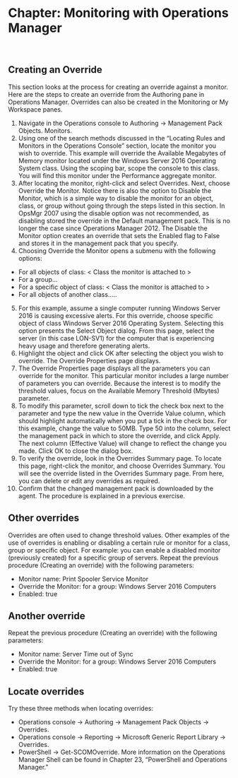 # Chapter: Monitoring with Operations Manager 
 
## Creating an Override
This section looks at the process for creating an override against a monitor. Here are the steps to create an override from the Authoring pane in Operations Manager. Overrides can also be created in the Monitoring or My Workspace panes.

1. Navigate in the Operations console to Authoring -> Management Pack Objects. Monitors.
2. Using one of the search methods discussed in the “Locating Rules and Monitors in the Operations Console” section, locate the monitor you wish to override. This example will override the Available Megabytes of Memory monitor located under the Windows Server 2016 Operating System class. Using the scoping bar, scope the console to this class. You will find this monitor under the Performance aggregate monitor.
3. After locating the monitor, right-click and select Overrides. Next, choose Override the Monitor. Notice there is also the option to Disable the Monitor, which is a simple way to disable the monitor for an object, class, or group without going through the steps listed in this section. In OpsMgr 2007 using the disable option was not recommended, as disabling stored the override in the Default management pack. This is no longer the case since Operations Manager 2012. The Disable the Monitor option creates an override that sets the Enabled flag to False and stores it in the management pack that you specify.
4. Choosing Override the Monitor opens a submenu with the following options:
  - For all objects of class: < Class the monitor is attached to >
  - For a group...
  - For a specific object of class: < Class the monitor is attached to >
  - For all objects of another class.....
5. For this example, assume a single computer running Windows Server 2016 is causing excessive alerts. For this override, choose specific object of class Windows Server 2016 Operating System. Selecting this option presents the Select Object dialog. From this page, select the server (in this case LON-SV1) for the computer that is experiencing heavy usage and therefore generating alerts.
6. Highlight the object and click OK after selecting the object you wish to override. The Override Properties page displays.
7. The Override Properties page displays all the parameters you can override for the monitor. This particular monitor includes a large number of parameters you can override. Because the interest is to modify the threshold values, focus on the Available Memory Threshold (Mbytes) parameter.
8. To modify this parameter, scroll down to tick the check box next to the parameter and type the new value in the Override Value column, which should highlight automatically when you put a tick in the check box. For this example, change the value to 50MB. Type 50 into the column, select the management pack in which to store the override, and click Apply. The next column (Effective Value) will change to reflect the change you made. Click OK to close the dialog box.
9. To verify the override, look in the Overrides Summary page. To locate this page, right-click the monitor, and choose Overrides Summary. You will see the override listed in the Overrides Summary page. From here, you can delete or edit any overrides as required.
10. Confirm that the changed management pack is downloaded by the agent. The procedure is explained in a previous exercise.

## Other overrides
Overrides are often used to change threshold values. Other examples of the use of overrides is enabling or disabling a certain rule or monitor for a class, group or specific object. For example: you can enable a disabled monitor (previously created) for a specific group of servers.
Repeat the previous procedure (Creating an override) with the following parameters:
-	Monitor name: Print Spooler Service Monitor
-	Override the Monitor: for a group: Windows Server 2016 Computers
-	Enabled: true

## Another override
Repeat the previous procedure (Creating an override) with the following parameters:
-	Monitor name: Server Time out of Sync
-	Override the Monitor: for a group: Windows Server 2016 Computers
- Enabled: true

## Locate overrides
Try these three methods when locating overrides:
-	Operations console -> Authoring -> Management Pack Objects -> Overrides.
-	Operations console -> Reporting -> Microsoft Generic Report Library -> Overrides.
-	PowerShell -> Get-SCOMOverride. More information on the Operations Manager Shell can be found in Chapter 23, “PowerShell and Operations Manager.”
